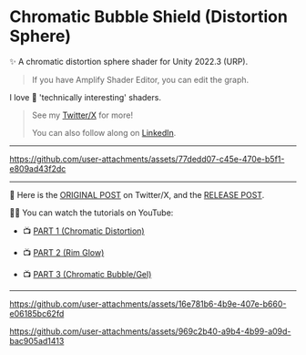 # Chromatic Bubble Shield (Distortion Sphere)

✨ A chromatic distortion sphere shader for Unity 2022.3 (URP).

> If you have Amplify Shader Editor, you can edit the graph.

I love 💖 'technically interesting' shaders.

> See my [Twitter/X](https://x.com/TheMirzaBeig/) for more!
>
> You can also follow along on [LinkedIn](https://www.linkedin.com/in/mirzabeig/).

---

https://github.com/user-attachments/assets/77dedd07-c45e-470e-b5f1-e809ad43f2dc

---

🔗 Here is the [ORIGINAL POST](https://x.com/TheMirzaBeig/status/1825854303635898540) on Twitter/X, and the [RELEASE POST](https://x.com/TheMirzaBeig/status/1827280942852907023).

👨‍🏫 You can watch the tutorials on YouTube:

- 📺 [PART 1 (Chromatic Distortion)](https://youtu.be/0Cr6RnuNtuo)

- 📺 [PART 2 (Rim Glow)](https://youtu.be/pnDFlz386ug)

- 📺 [PART 3 (Chromatic Bubble/Gel)](https://youtu.be/N2szL01b1qo)

---

https://github.com/user-attachments/assets/16e781b6-4b9e-407e-b660-e06185bc62fd

https://github.com/user-attachments/assets/969c2b40-a9b4-4b99-a09d-bac905ad1413

